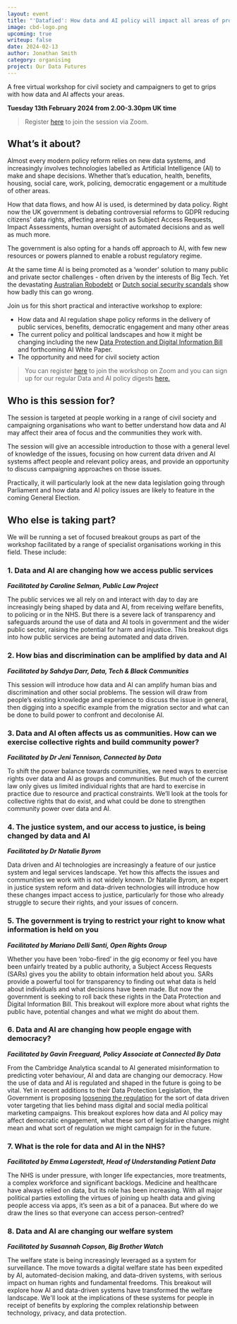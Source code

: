 ```yaml
---
layout: event
title: "'Datafied': How data and AI policy will impact all areas of progressive action, and what civil society can do about it"
image: cbd-logo.png
upcoming: true
writeup: false
date: 2024-02-13
author: Jonathan Smith
category: organising
project: Our Data Futures
---
```


A free virtual workshop for civil society and campaigners to get to grips with how data and AI affects your areas.

<!--more-->

**Tuesday 13th February 2024 from 2.00-3.30pm UK time**

> Register [here](https://us06web.zoom.us/meeting/register/tZYpcuqorTspGdGgHIoSMVgXgomliwXiuFLQ) to join the session via Zoom. 

## What’s it about?

Almost every modern policy reform relies on new data systems, and increasingly involves technologies labelled as Artificial Intelligence (AI) to make and shape decisions. Whether that’s education, health, benefits, housing, social care, work, policing, democratic engagement or a multitude of other areas.

How that data flows, and how AI is used, is determined by data policy. Right now the UK government is debating controversial reforms to GDPR reducing citizens' data rights, affecting areas such as Subject Access Requests, Impact Assessments, human oversight of automated decisions and as well as much more.

The government is also opting for a hands off approach to AI, with few new resources or powers planned to enable a robust regulatory regime.

At the same time AI is being promoted as a ‘wonder’ solution to many public and private sector challenges - often driven by the interests of Big Tech. Yet the devastating [Australian Robodebt](https://en.wikipedia.org/wiki/Robodebt_scheme) or [Dutch social security scandals](https://en.wikipedia.org/wiki/Dutch_childcare_benefits_scandal) show how badly this can go wrong.

Join us for this short practical and interactive workshop to explore:
* How data and AI regulation shape policy reforms in the delivery of public services, benefits, democratic engagement and many other areas
* The current policy and political landscapes and how it might be changing including the new [Data Protection and Digital Information Bill](https://connectedbydata.org/resources/dpdib-resources) and forthcoming AI White Paper.
* The opportunity and need for civil society action

> You can register [here](https://us06web.zoom.us/meeting/register/tZYpcuqorTspGdGgHIoSMVgXgomliwXiuFLQ) to join the workshop on Zoom and you can sign up for our regular Data and AI policy digests [here.](https://connectedbydata.us21.list-manage.com/subscribe?u=7c03d6a429375c9cc2eef194f&id=3c200de804)

## Who is this session for?
The session is targeted at people working in a range of civil society and campaigning organisations who want to better understand how data and AI may affect their area of focus and the communities they work with.

The session will give an accessible introduction to those with a general level of knowledge of the issues, focusing on how current data driven and AI systems affect people and relevant policy areas, and provide an opportunity to discuss campaigning approaches on those issues.

Practically, it will particularly look at the new data legislation going through Parliament and how data and AI policy  issues are likely to feature in the coming General Election.

## Who else is taking part?
We will  be running a set of focused breakout groups as part of the workshop facilitated by a range of specialist organisations working in this field. These include:

### 1. Data and AI are changing how we access public services
**_Facilitated by Caroline Selman, Public Law Project_**

The public services we all rely on and interact with day to day are increasingly being shaped by data and AI, from receiving welfare benefits, to policing or in the NHS. But there is a severe lack of transparency and safeguards around the use of data and AI tools in government and the wider public sector, raising the potential for harm and injustice. This breakout digs into how public services are being automated and data driven. 

### 2. How bias and discrimination can be amplified by data and AI 
**_Facilitated by Sahdya Darr, Data, Tech & Black Communities_**

This session will introduce how data and AI can amplify human bias and discrimination and other social problems. The session will draw from people’s existing knowledge and experience to discuss the issue in general, then digging into a specific example from the migration sector and what can be done to build power to confront and decolonise AI. 

### 3. Data and AI often affects us as communities. How can we exercise collective rights and build community power?
**_Facilitated by Dr Jeni Tennison, Connected by Data_**

To shift the power balance towards communities, we need ways to exercise rights over data and AI as groups and communities. But much of the current law only gives us limited individual rights that are hard to exercise in practice due to resource and practical constraints. We’ll look at the tools for collective rights that do exist, and what could be done to strengthen community power over data and AI. 

### 4. The justice system, and our access to justice, is being changed by data and AI
**_Facilitated by Dr Natalie Byrom_**

Data driven and AI technologies are increasingly a feature of our justice system and legal services landscape. Yet how this affects the issues and communities we work with is not widely known. Dr Natalie Byrom, an expert in justice system reform and data-driven technologies will introduce how these changes impact access to justice, particularly for those who already struggle to secure their rights, and your issues of concern.

### 5. The government is trying to restrict your right to know what information is held on you
**_Facilitated by Mariano Delli Santi, Open Rights Group_**

Whether you have been ‘robo-fired’ in the gig economy or feel you have been unfairly treated by a public authority, a Subject Access Requests (SARs) gives you the ability to obtain information held about you. SARs provide a powerful tool for transparency to finding out what data is held about individuals and what decisions have been made. But now the government is seeking to roll back these rights in the Data Protection and Digital Information Bill. This breakout will explore more about what rights the public have, potential changes and what we might do about them.	

### 6. Data and AI are changing how people engage with democracy?
**_Facilitated by Gavin Freeguard, Policy Associate at Connected By Data_**

From the Cambridge Analytica scandal to AI generated misinformation to predicting voter behaviour, AI and data are changing our democracy. How the use of data and AI is regulated and shaped in the future is going to be vital. Yet in recent additions to their Data Protection Legislation, the Government is proposing [loosening the regulation](https://www.ft.com/content/3ed68928-b727-48ae-91a7-993508d9398b) for the sort of data driven voter targeting that lies behind mass digital and social media political marketing campaigns. This breakout explores how data and AI policy may affect democratic engagement, what these sort of legislative changes might mean and what sort of regulation we might campaign for in the future.

### 7. What is the role for data and AI in the NHS?
**_Facilitated by Emma Lagerstedt, Head of Understanding Patient Data_**

The NHS is under pressure, with longer life expectancies, more treatments, a complex workforce and significant backlogs. Medicine and healthcare have always relied on data, but its role has been increasing. With all major political parties extolling the virtues of joining up health data and giving people access via apps, it’s seen as a bit of a panacea. But where do we draw the lines so that everyone can access person-centred? 

### 8. Data and AI are changing our welfare system
**_Facilitated by Susannah Copson, Big Brother Watch_**

The welfare state is being increasingly leveraged as a system for surveillance. The move towards a digital welfare state has been expedited by AI, automated-decision making, and data-driven systems, with serious impact on human rights and fundamental freedoms. This breakout will explore how AI and data-driven systems have transformed the welfare landscape. We'll look at the implications of these systems for people in receipt of benefits by exploring the complex relationship between technology, privacy, and data protection.